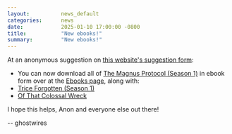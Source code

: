 ```yaml
---
layout:          news_default
categories:      news
date:            2025-01-10 17:00:00 -0800
title:           "New ebooks!"
summary:         "New ebooks!"
---
```


At an anonymous suggestion on [this website's suggestion form](https://forms.gle/Q2K4w5zBCYTd5EPu8):

- You can now download all of [The Magnus Protocol (Season 1)]({{site.baseurl}}/assets/epub/the_magnus_protocol.epub) in ebook form over at the [Ebooks page]({{site.baseurl}}/ebooks.html), along with:
- [Trice Forgotten (Season 1)]({{site.baseurl}}/assets/epub/trice_forgotten.epub)
- [Of That Colossal Wreck]({{site.baseurl}}/assets/epub/of_that_colossal_wreck.epub)

I hope this helps, Anon and everyone else out there!

-- ghostwires